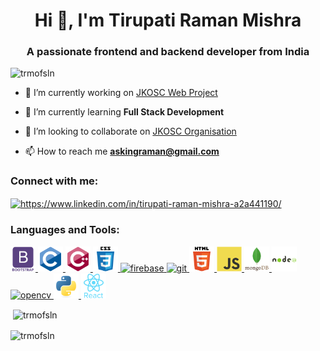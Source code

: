 <h1 align="center">Hi 👋, I'm Tirupati Raman Mishra</h1>
<h3 align="center">A passionate frontend and backend developer from India</h3>

<p align="left"> <img src="https://komarev.com/ghpvc/?username=trmofsln&label=Profile%20views&color=0e75b6&style=flat" alt="trmofsln" /> </p>

- 🔭 I’m currently working on [JKOSC Web Project](https://github.com/JK-Open-Source-Community/JKOSC)

- 🌱 I’m currently learning **Full Stack Development**

- 👯 I’m looking to collaborate on [JKOSC Organisation](https://github.com/JK-Open-Source-Community)

- 📫 How to reach me **askingraman@gmail.com**
<!--
- 📄 Know about my experiences [https://drive.google.com/file/d/1LcVjZqJ2YsHqglwTdJCx9sDIAT1Os7UH/view?usp=sharing](https://drive.google.com/file/d/1LcVjZqJ2YsHqglwTdJCx9sDIAT1Os7UH/view?usp=sharing) -->

<h3 align="left">Connect with me:</h3>
<p align="left">
<a href="https://www.linkedin.com/in/tirupati-raman-mishra-a2a441190?lipi=urn%3Ali%3Apage%3Ad_flagship3_profile_view_base_contact_details%3BVFaZtjZUShuSNEom8PueAw%3D%3D" target="_blank"><img align="center" src="https://download.services.iconscout.com/download?name=linkedin&download=1&url=https%3A%2F%2Fduce5lj2f2sxj.cloudfront.net%2Ficon%2Ffree%2Fsvg%2F916919.svg%3FExpires%3D1622592000%26Signature%3DhK3AGBm0oPr%7EbZnqaqjhbBzXOMtffoID6F%7ECUPwFu1HoDQ3kwZ81FCufDu6CWqWQ40DVgqSQG-QYXcIsiB4Gc%7EAv6NdbokYWXDVAMK8UQJei7me8%7Ez7oLU4wPnsLAZexsEFYhjvpQUTuhjCoFAYVBQ98QknJZNmuf1TAMDtUZQ35RMklQ-nXtPlblVjeFxiRqnog1OSSlUxPY86XQxN7B8QFxcxe4ugKKbcVZAewSoxzUC6xY6HkhnwToyLTv9J-hF4xYh2EYGYoNKI5-KHmwNTzbKiFzUiP4Prn0BJeYMoDmy48KZELEIlcAs6F32VPGB2mCmP3KS6W2lj1W2BQcA__%26Key-Pair-Id%3DAPKAIONEDRCDZGBCR6PA" alt="https://www.linkedin.com/in/tirupati-raman-mishra-a2a441190/" height="30" width="40" /></a>
</p>

<h3 align="left">Languages and Tools:</h3>
<p align="left"> <a href="https://getbootstrap.com" target="_blank"> <img src="https://raw.githubusercontent.com/devicons/devicon/master/icons/bootstrap/bootstrap-plain-wordmark.svg" alt="bootstrap" width="40" height="40"/> </a> <a href="https://www.cprogramming.com/" target="_blank"> <img src="https://raw.githubusercontent.com/devicons/devicon/master/icons/c/c-original.svg" alt="c" width="40" height="40"/> </a> <a href="https://www.w3schools.com/cpp/" target="_blank"> <img src="https://raw.githubusercontent.com/devicons/devicon/master/icons/cplusplus/cplusplus-original.svg" alt="cplusplus" width="40" height="40"/> </a> <a href="https://www.w3schools.com/css/" target="_blank"> <img src="https://raw.githubusercontent.com/devicons/devicon/master/icons/css3/css3-original-wordmark.svg" alt="css3" width="40" height="40"/> </a> <a href="https://firebase.google.com/" target="_blank"> <img src="https://www.vectorlogo.zone/logos/firebase/firebase-icon.svg" alt="firebase" width="40" height="40"/> </a> <a href="https://git-scm.com/" target="_blank"> <img src="https://www.vectorlogo.zone/logos/git-scm/git-scm-icon.svg" alt="git" width="40" height="40"/> </a> <a href="https://www.w3.org/html/" target="_blank"> <img src="https://raw.githubusercontent.com/devicons/devicon/master/icons/html5/html5-original-wordmark.svg" alt="html5" width="40" height="40"/> </a> <a href="https://developer.mozilla.org/en-US/docs/Web/JavaScript" target="_blank"> <img src="https://raw.githubusercontent.com/devicons/devicon/master/icons/javascript/javascript-original.svg" alt="javascript" width="40" height="40"/> </a> <a href="https://www.mongodb.com/" target="_blank"> <img src="https://raw.githubusercontent.com/devicons/devicon/master/icons/mongodb/mongodb-original-wordmark.svg" alt="mongodb" width="40" height="40"/> </a> <a href="https://nodejs.org" target="_blank"> <img src="https://raw.githubusercontent.com/devicons/devicon/master/icons/nodejs/nodejs-original-wordmark.svg" alt="nodejs" width="40" height="40"/> </a> <a href="https://opencv.org/" target="_blank"> <img src="https://www.vectorlogo.zone/logos/opencv/opencv-icon.svg" alt="opencv" width="40" height="40"/> </a> <a href="https://www.python.org" target="_blank"> <img src="https://raw.githubusercontent.com/devicons/devicon/master/icons/python/python-original.svg" alt="python" width="40" height="40"/> </a> <a href="https://reactjs.org/" target="_blank"> <img src="https://raw.githubusercontent.com/devicons/devicon/master/icons/react/react-original-wordmark.svg" alt="react" width="40" height="40"/> </a> </p>

<p>&nbsp;<img align="center" src="https://github-readme-stats.vercel.app/api?username=trmofsln&show_icons=true&locale=en" alt="trmofsln" /></p>

<p><img align="center" src="https://github-readme-streak-stats.herokuapp.com/?user=trmofsln&" alt="trmofsln" /></p>




[//]: https://rahuldkjain.github.io/gh-profile-readme-generator
